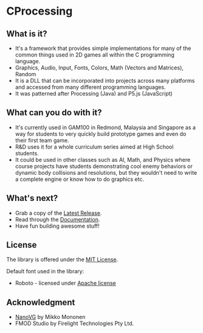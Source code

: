 # CProcessing
 
## What is it?
* It's a framework that provides simple implementations for many of the common things used in 2D games all within the C programming language.
* Graphics, Audio, Input, Fonts, Colors, Math (Vectors and Matrices), Random
* It is a DLL that can be incorporated into projects across many platforms and accessed from many different programming languages.
* It was patterned after Processing (Java) and P5.js (JavaScript)
 
## What can you do with it?
* It's currently used in GAM100 in Redmond, Malaysia and Singapore as a way for students to very quickly build prototype games and even do their first team game.
* R&D uses it for a whole curriculum series aimed at High School students.
* It could be used in other classes such as AI, Math, and Physics where course projects have students demonstrating cool enemy behaviors or dynamic body collisions and resolutions, but they wouldn't need to write a complete engine or know how to do graphics etc.

## What's next?
* Grab a copy of the [Latest Release](https://github.com/DigiPen-Faculty/CProcessing/releases).
* Read through the [Documentation](https://github.com/DigiPen-Faculty/CProcessing/wiki).
* Have fun building awesome stuff!

## License
The library is offered under the [MIT License](https://github.com/DigiPen-Faculty/CProcessing/blob/main/LICENSE).

Default font used in the library:
* Roboto - licensed under [Apache license](http://www.apache.org/licenses/LICENSE-2.0)

## Acknowledgment
* [NanoVG](https://github.com/memononen/nanovg) by Mikko Mononen
* FMOD Studio by Firelight Technologies Pty Ltd.
